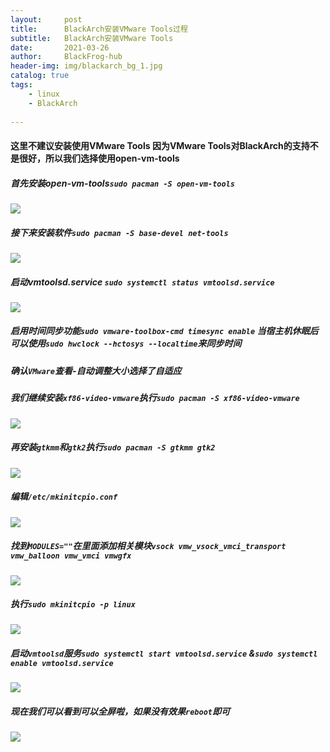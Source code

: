 ```yaml
---
layout:     post
title:      BlackArch安装VMware Tools过程
subtitle:   BlackArch安装VMware Tools
date:       2021-03-26
author:     BlackFrog-hub
header-img: img/blackarch_bg_1.jpg
catalog: true
tags:
    - linux
    - BlackArch
      
---
```


#### 这里不建议安装使用VMware Tools 因为VMware Tools对BlackArch的支持不是很好，所以我们选择使用open-vm-tools
##### 首先安装open-vm-tools`sudo pacman -S open-vm-tools`
![](http://blackfrog.top/img/blackarch_vmtools_1.png)
##### 接下来安装软件`sudo pacman -S base-devel net-tools`
![](http://blackfrog.top/img/blackarch_vmtools_2.png)
##### 启动vmtoolsd.service `sudo systemctl status vmtoolsd.service`
![](http://blackfrog.top/img/blackarch_vmtools_3.png)
##### 启用时间同步功能`sudo vmware-toolbox-cmd timesync enable` 当宿主机休眠后可以使用`sudo hwclock --hctosys --localtime`来同步时间
##### 确认`VMware`查看-自动调整大小选择了自适应
##### 我们继续安装`xf86-video-vmware`执行`sudo pacman -S xf86-video-vmware`
![](http://blackfrog.top/img/blackarch_vmtools_7.png)
##### 再安装`gtkmm`和`gtk2`执行`sudo pacman -S gtkmm gtk2`
![](http://blackfrog.top/img/blackarch_vmtools_5.png)
##### 编辑`/etc/mkinitcpio.conf`
![](http://blackfrog.top/img/blackarch_vmtools_6.png)
##### 找到`MODULES=""`在里面添加相关模块`vsock vmw_vsock_vmci_transport vmw_balloon vmw_vmci vmwgfx`
![](http://blackfrog.top/img/blackarch_vmtools_8.png)
##### 执行`sudo mkinitcpio -p linux`
![](http://blackfrog.top/img/blackarch_vmtools_9.png)
##### 启动`vmtoolsd`服务`sudo systemctl start vmtoolsd.service` &`sudo systemctl enable vmtoolsd.service`
![](http://blackfrog.top/img/blackarch_vmtools_10.png)
##### 现在我们可以看到可以全屏啦，如果没有效果`reboot`即可
![](http://blackfrog.top/img/blackarch_vmtools_11.png)
